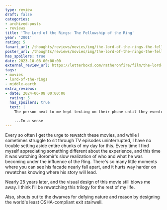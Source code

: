 ```yaml
---
type: review
draft: false
categories:
- archived-posts
- reviews
title: 'The Lord of the Rings: The Fellowship of the Ring'
year: '2001'
rating: 5
fanart_url: /thoughts/reviews/movies/img/the-lord-of-the-rings-the-fellowship-of-the-ring_fanart.png
poster_url: /thoughts/reviews/movies/img/the-lord-of-the-rings-the-fellowship-of-the-ring_poster.png
has_spoilers: true
date: 2023-10-08 00:00:00
external_review_url: https://letterboxd.com/ratheronfire/film/the-lord-of-the-rings-the-fellowship-of-the-ring
tags:
- movies
- lord-of-the-rings
- middle-earth
extra_reviews:
- date: 2024-06-08 00:00:00
  rating: 5
  has_spoilers: true
  text: |
    The person next to me kept texting on their phone until they eventually dropped it into their seat. It was just like Boromir succumbing to temptation and meeting his doom shortly after. 

    ...In a sense
---
```


Every so often I get the urge to rewatch these movies, and while I sometimes struggle to sit through TV episodes uninterrupted, I have no trouble setting aside entire chunks of my day for this. Every time I find myself appreciating something different about the experience, and this time it was watching Boromir's slow realization of who and what he was becoming under the influence of the Ring. There's so many little moments where you can see his facade nearly fall apart, and it hurts way harder on rewatches knowing where his story will lead.

Nearly 25 years later, and the visual design of this movie still blows me away. I think I'll be rewatching this trilogy for the rest of my life.

Also, shouts out to the dwarves for defying nature and reason by designing the world's least OSHA-compliant exit stairwell.

